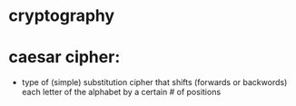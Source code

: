 # cryptography

# caesar cipher: 
- type of (simple) substitution cipher that shifts (forwards or backwords) each letter of the alphabet by a certain # of positions

